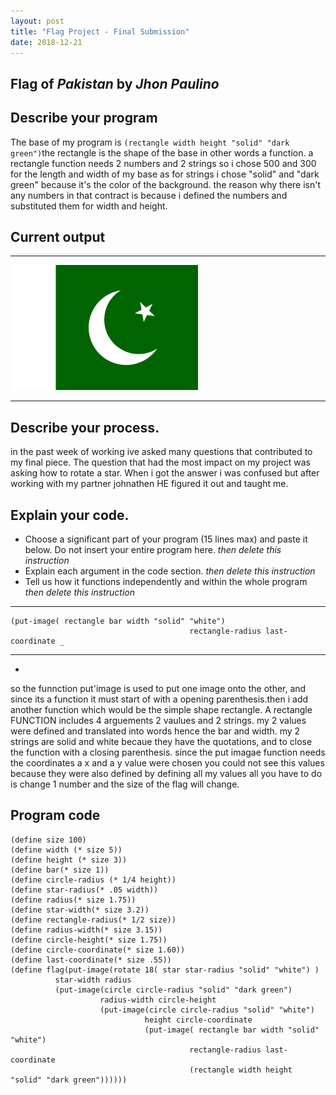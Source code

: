 ```yaml
---
layout: post
title: "Flag Project - Final Submission"
date: 2018-12-21
---
```


## Flag of _Pakistan_ by _Jhon Paulino_

## Describe your program
The base of my program is ```(rectangle width height "solid" "dark green")```the rectangle is the shape of the base in other words a function. a rectangle function needs 2 numbers and 2 strings so i chose 500 and 300 for the length and width of my base as for strings i chose "solid" and "dark green" because it's the color of the background. the reason why there isn't any numbers in that contract is because i defined the numbers and substituted them for width and height.
## Current output

* * *
![Flag](/images/epicpakistanflag.png)
* * *

## Describe your process.
in the past week of working ive asked many questions that contributed to my final piece. The question that had the most impact on my project was asking how to rotate a star. When i got the answer i was confused but after working with my partner johnathen HE figured it out and taught me.


## Explain your code.

-   Choose a significant part of your program (15 lines max) and paste it below. Do not insert your entire program here. _then delete this instruction_
-   Explain each argument in the code section. _then delete this instruction_
-   Tell us how it functions independently and within the whole program _then delete this instruction_

* * *

```
(put-image( rectangle bar width "solid" "white")
                                        rectangle-radius last-coordinate _
```

* * *

-   
 
so the funnction put'image is used to put one image onto the other, and since its a function it must start of with a opening parenthesis.then i add another function which would be the simple shape rectangle. A rectangle FUNCTION includes 4  arguements 2 vaulues and 2 strings. my 2 values were defined and translated into words hence the bar and width. my 2 strings are solid and white becaue they have the quotations, and to close the function with a closing parenthesis. since the put imagae function needs the coordinates a x and a y value were chosen you could not see this values because they were also defined by defining all my values all you have to do is change 1 number and the size of the flag will change.


## Program code

```
(define size 100)
(define width (* size 5))
(define height (* size 3))
(define bar(* size 1))
(define circle-radius (* 1/4 height))
(define star-radius(* .05 width))
(define radius(* size 1.75))
(define star-width(* size 3.2))
(define rectangle-radius(* 1/2 size))
(define radius-width(* size 3.15))
(define circle-height(* size 1.75))
(define circle-coordinate(* size 1.60))
(define last-coordinate(* size .55))
(define flag(put-image(rotate 18( star star-radius "solid" "white") )
          star-width radius
          (put-image(circle circle-radius "solid" "dark green")
                    radius-width circle-height
                    (put-image(circle circle-radius "solid" "white") 
                              height circle-coordinate
                              (put-image( rectangle bar width "solid" "white")
                                        rectangle-radius last-coordinate 
                                        (rectangle width height "solid" "dark green"))))))
```

